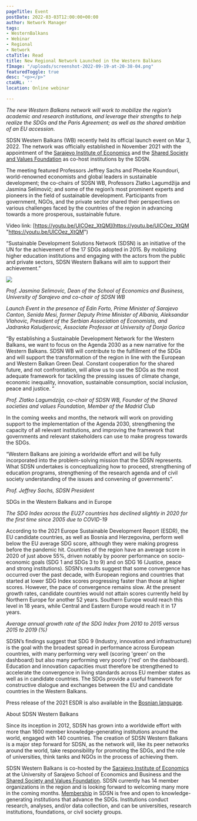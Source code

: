 ```yaml
---
pageTitle: Event
postDate: 2022-03-03T12:00:00+00:00
author: Network Manager
tags:
- WesternBalkans
- Webinar
- Regional
- Network
ctaTitle: Read
title: New Regional Network Launched in the Western Balkans
fImage: "/uploads/screenshot-2022-09-19-at-20-38-04.png"
featuredToggle: true
desc: "<p></p>"
ctaURL: ''
location: Online webinar

---
```

_The new Western Balkans network will work to mobilize the region’s academic and research institutions, and leverage their strengths to help realize the SDGs and the Paris Agreement; as well as the shared ambition of an EU accession._

  
SDSN Western Balkans (WB) recently held its official launch event on Mar 3, 2022. The network was officially established in November 2021 with the appointment of the [Sarajevo Institute of Economics](http://www.efsa.unsa.ba/ef/en) and the [Shared Society and Values Foundation](https://ssvsa.org/goal/) as co-host institutions by the SDSN.

The meeting featured Professors Jeffrey Sachs and Phoebe Koundouri, world-renowned economists and global leaders in sustainable development; the co-chairs of SDSN WB, Professors Zlatko Lagumdžija and Jasmina Selimović; and some of the region’s most prominent experts and pioneers in the field of sustainable development. Participants from government, NGOs, and the private sector shared their perspectives on various challenges faced by the countries of the region in advancing towards a more prosperous, sustainable future.

Video link: [https://youtu.be/UlCOez_XtQM](https://youtu.be/UlCOez_XtQM "https://youtu.be/UlCOez_XtQM")

“Sustainable Development Solutions Network (SDSN) is an initiative of the UN for the achievement of the 17 SDGs adopted in 2015. By mobilizing higher education institutions and engaging with the actors from the public and private sectors, SDSN Western Balkans will aim to support their achievement.”

![](https://lirp.cdn-website.com/6f2c9f57/dms3rep/multi/opt/image_2022_03_03T13_48_55_622Z-243d844d-4ed829f5-1920w.png) 

_Prof. Jasmina Selimovic, Dean of the School of Economics and Business, University of Sarajevo and co-chair of SDSN WB_

_Launch Event in the presence of Edin Forto, Prime Minister of Sarajevo Canton, Senida Mesi, former Deputy Prime Minister of Albania, Aleksandar Vlahovic, President of the Serbian Association of Economists, and Jadranka Kaludjerovic, Associate Professor at University of Donja Gorica_

“By establishing a Sustainable Development Network for the Western Balkans, we want to focus on the Agenda 2030 as a new narrative for the Western Balkans. SDSN WB will contribute to the fulfillment of the SDGs and will support the transformation of the region in line with the European and Western Balkan Green Deal. Constant cooperation for the shared future, and not confrontation, will allow us to use the SDGs as the most adequate framework for tackling the pressing issues of climate change, economic inequality, innovation, sustainable consumption, social inclusion, peace and justice. ”

_Prof. Zlatko Lagumdzija, co-chair of SDSN WB, Founder of the Shared societies and values Foundation, Member of the Madrid Club_

In the coming weeks and months, the network will work on providing support to the implementation of the Agenda 2030, strengthening the capacity of all relevant institutions, and improving the framework that governments and relevant stakeholders can use to make progress towards the SDGs.

“Western Balkans are joining a worldwide effort and will be fully incorporated into the problem-solving mission that the SDSN represents. What SDSN undertakes is conceptualizing how to proceed, strengthening of education programs, strengthening of the research agenda and of civil society understanding of the issues and convening of governments”.

_Prof. Jeffrey Sachs, SDSN President_

SDGs in the Western Balkans and in Europe

_The SDG Index across the EU27 countries has declined slightly in 2020 for the first time since 2005 due to COVID-19_

According to the 2021 Europe Sustainable Development Report (ESDR), the EU candidate countries, as well as Bosnia and Herzegovina, perform well below the EU average SDG score, although they were making progress before the pandemic hit. Countries of the region have an average score in 2020 of just above 55%, driven notably by poorer performance on socio-economic goals (SDG 1 and SDGs 3 to 9) and on SDG 16 (Justice, peace and strong institutions). SDSN’s results suggest that some convergence has occurred over the past decade, with European regions and countries that started at lower SDG Index scores progressing faster than those at higher scores. However, the pace of convergence remains slow. At the present growth rates, candidate countries would not attain scores currently held by Northern Europe for another 52 years. Southern Europe would reach this level in 18 years, while Central and Eastern Europe would reach it in 17 years.

_Average annual growth rate of the SDG Index from 2010 to 2015 versus 2015 to 2019 (%)_

SDSN’s findings suggest that SDG 9 (Industry, innovation and infrastructure) is the goal with the broadest spread in performance across European countries, with many performing very well (scoring 'green' on the dashboard) but also many performing very poorly ('red' on the dashboard). Education and innovation capacities must therefore be strengthened to accelerate the convergence in living standards across EU member states as well as in candidate countries. The SDGs provide a useful framework for constructive dialogue and exchanges between the EU and candidate countries in the Western Balkans.

Press release of the 2021 ESDR is also available in the [Bosnian language](https://www.sdgindex.org/news/press-release-europe-sustainable-development-report-2021/).

About SDSN Western Balkans

Since its inception in 2012, SDSN has grown into a worldwide effort with more than 1600 member knowledge-generating institutions around the world, engaged with 140 countries. The creation of SDSN Western Balkans is a major step forward for SDSN, as the network will, like its peer networks around the world, take responsibility for promoting the SDGs, and the role of universities, think tanks and NGOs in the process of achieving them.

SDSN Western Balkans is co-hosted by the [Sarajevo Institute of Economics](http://www.efsa.unsa.ba/ef/en) at the University of Sarajevo School of Economics and Business and the [Shared Society and Values Foundation](https://ssvsa.org/goal/). SDSN currently has 14 member organizations in the region and is looking forward to welcoming many more in the coming months. [Membership](https://www.unsdsn.org/join-the-sdsn) in SDSN is free and open to knowledge-generating institutions that advance the SDGs. Institutions conduct research, analyses, and/or data collection, and can be universities, research institutions, foundations, or civil society groups.